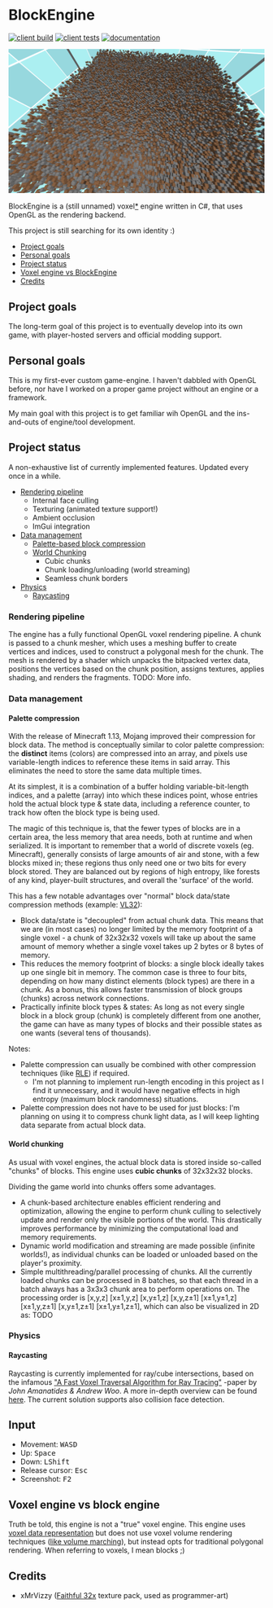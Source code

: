 # BlockEngine

[![client build](https://github.com/japsuu/BlockEngine/actions/workflows/build_client.yml/badge.svg)](https://github.com/japsuu/BlockEngine/actions/workflows/build_client.yml)
[![client tests](https://github.com/japsuu/BlockEngine/actions/workflows/test_client.yml/badge.svg)](https://github.com/japsuu/BlockEngine/actions/workflows/test_client.yml)
[![documentation](https://github.com/japsuu/BlockEngine/actions/workflows/documentation.yml/badge.svg)](https://github.com/japsuu/BlockEngine/actions/workflows/documentation.yml)

![Latest progress screenshot](https://raw.githubusercontent.com/japsuu/BlockEngine/master/screenshots/latest.png)

BlockEngine is a (still unnamed) voxel[*](#voxel-engine-vs-block-engine) engine written in C#, that uses OpenGL as the rendering backend.

This project is still searching for its own identity :)

- [Project goals](#project-goals)
- [Personal goals](#personal-goals)
- [Project status](#project-status)
- [Voxel engine vs BlockEngine](#voxel-engine-vs-block-engine)
- [Credits](#credits)

## Project goals

The long-term goal of this project is to eventually develop into its own game, with player-hosted servers and official modding support.

## Personal goals

This is my first-ever custom game-engine. I haven't dabbled with OpenGL before, nor have I worked on a proper game project without an engine or a framework.

My main goal with this project is to get familiar wih OpenGL and the ins-and-outs of engine/tool development.

## Project status

A non-exhaustive list of currently implemented features. Updated every once in a while.

- [Rendering pipeline](#rendering-pipeline)
  - Internal face culling
  - Texturing (animated texture support!)
  - Ambient occlusion
  - ImGui integration
- [Data management](#data-management)
  - [Palette-based block compression](#palette-compression)
  - [World Chunking](#world-chunking)
    - Cubic chunks
    - Chunk loading/unloading (world streaming)
    - Seamless chunk borders
- [Physics](#physics)
  - [Raycasting](#raycasting)

### Rendering pipeline

The engine has a fully functional OpenGL voxel rendering pipeline.
A chunk is passed to a chunk mesher, which uses a meshing buffer to create vertices and indices, used to construct a polygonal mesh for the chunk.
The mesh is rendered by a shader which unpacks the bitpacked vertex data, positions the vertices based on the chunk position, assigns textures, applies shading, and renders the fragments.
TODO: More info.

### Data management

#### Palette compression

With the release of Minecraft 1.13, Mojang improved their compression for block data. The method is conceptually similar to color palette compression: the **distinct** items (colors) are compressed into an array, and pixels use variable-length indices to reference these items in said array. This eliminates the need to store the same data multiple times.

At its simplest, it is a combination of a buffer holding variable-bit-length indices, and a palette (array) into which these indices point, whose entries hold the actual block type & state data, including a reference counter, to track how often the block type is being used.

The magic of this technique is, that the fewer types of blocks are in a certain area, the less memory that area needs, both at runtime and when serialized. It is important to remember that a world of discrete voxels (eg. Minecraft), generally consists of large amounts of air and stone, with a few blocks mixed in; these regions thus only need one or two bits for every block stored. They are balanced out by regions of high entropy, like forests of any kind, player-built structures, and overall the 'surface' of the world.

This has a few notable advantages over "normal" block data/state compression methods (example: [VL32](https://eisenwave.github.io/voxel-compression-docs/file_formats/vl32.html)):
- Block data/state is "decoupled" from actual chunk data. This means that we are (in most cases) no longer limited by the memory footprint of a single voxel - a chunk of 32x32x32 voxels will take up about the same amount of memory whether a single voxel takes up 2 bytes or 8 bytes of memory.
- This reduces the memory footprint of blocks: a single block ideally takes up one single bit in memory. The common case is three to four bits, depending on how many distinct elements (block types) are there in a chunk. As a bonus, this allows faster transmission of block groups (chunks) across network connections.
- Practically infinite block types & states:
As long as not every single block in a block group (chunk) is completely different from one another, the game can have as many types of blocks and their possible states as one wants (several tens of thousands).

Notes:
- Palette compression can usually be combined with other compression techniques (like [RLE](https://en.wikipedia.org/wiki/Run-length_encoding)) if required.
  - I'm not planning to implement run-length encoding in this project as I find it unnecessary, and it would have negative effects in high entropy (maximum block randomness) situations.
- Palette compression does not have to be used for just blocks: I'm planning on using it to compress chunk light data, as I will keep lighting data separate from actual block data.

#### World chunking

As usual with voxel engines, the actual block data is stored inside so-called "chunks" of blocks. This engine uses **cubic chunks** of 32x32x32 blocks.

Dividing the game world into chunks offers some advantages.
- A chunk-based architecture enables efficient rendering and optimization, allowing the engine to perform chunk culling to selectively update and render only the visible portions of the world. This drastically improves performance by minimizing the computational load and memory requirements.
- Dynamic world modification and streaming are made possible (infinite worlds!), as individual chunks can be loaded or unloaded based on the player's proximity.
- Simple multithreading/parallel processing of chunks. All the currently loaded chunks can be processed in 8 batches, so that each thread in a batch always has a 3x3x3 chunk area to perform operations on. The processing order is [x,y,z] [x±1,y,z] [x,y±1,z] [x,y,z±1] [x±1,y±1,z] [x±1,y,z±1] [x,y±1,z±1] [x±1,y±1,z±1], which can also be visualized in 2D as: TODO

### Physics

#### Raycasting

Raycasting is currently implemented for ray/cube intersections, based on the infamous ["A Fast Voxel Traversal Algorithm for Ray Tracing"](http://www.cse.yorku.ca/~amana/research/grid.pdf) -paper by *John Amanatides & Andrew Woo*. A more in-depth overview can be found [here](https://github.com/cgyurgyik/fast-voxel-traversal-algorithm/blob/master/overview/FastVoxelTraversalOverview.md).
The current solution supports also collision face detection.

## Input

- Movement: <kbd>W</kbd><kbd>A</kbd><kbd>S</kbd><kbd>D</kbd>
- Up: <kbd>Space</kbd>
- Down: <kbd>LShift</kbd>
- Release cursor: <kbd>Esc</kbd>
- Screenshot: <kbd>F2</kbd>

## Voxel engine vs block engine
Truth be told, this engine is not a "true" voxel engine.
This engine uses [voxel data representation](https://en.wikipedia.org/wiki/Voxel) but does not use voxel volume rendering techniques ([like volume marching](https://en.wikipedia.org/wiki/Volume_ray_casting)), but instead opts for traditional polygonal rendering.
When referring to voxels, I mean blocks ;)

## Credits

- xMrVizzy ([Faithful 32x](https://www.curseforge.com/minecraft/texture-packs/faithful-32x) texture pack, used as programmer-art)
